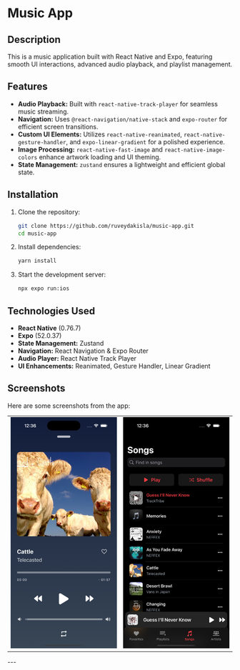 # Music App

## Description
This is a music application built with React Native and Expo, featuring smooth UI interactions, advanced audio playback, and playlist management.

## Features
- **Audio Playback:** Built with `react-native-track-player` for seamless music streaming.
- **Navigation:** Uses `@react-navigation/native-stack` and `expo-router` for efficient screen transitions.
- **Custom UI Elements:** Utilizes `react-native-reanimated`, `react-native-gesture-handler`, and `expo-linear-gradient` for a polished experience.
- **Image Processing:** `react-native-fast-image` and `react-native-image-colors` enhance artwork loading and UI theming.
- **State Management:** `zustand` ensures a lightweight and efficient global state.

## Installation
1. Clone the repository:
   ```sh
   git clone https://github.com/ruveydakisla/music-app.git
   cd music-app
   ```
2. Install dependencies:
   ```sh
   yarn install
   ```
3. Start the development server:
   ```sh
   npx expo run:ios
   ```

## Technologies Used
 - **React Native** (0.76.7)
 - **Expo** (52.0.37)
 - **State Management:** Zustand
 - **Navigation:** React Navigation & Expo Router
 - **Audio Player:** React Native Track Player
 - **UI Enhancements:** Reanimated, Gesture Handler, Linear Gradient

## Screenshots

Here are some screenshots from the app:

<table>
  <tr>
    <td><img src="assets/screenshots/player.png" width="300"></td>
    <td><img src="assets/screenshots/songs.png" width="300"></td>
  </tr>
</table>
---

